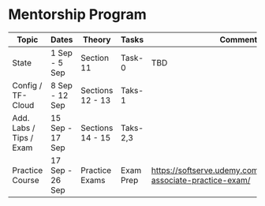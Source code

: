 # Mentorship Program
| Topic                     | Dates            | Theory            | Tasks    | Comments                                                               |
|---------------------------|------------------|-------------------|-----------|-----------------------------------------------------------------------|
| State  | 1 Sep  - 5 Sep   | Section  11      | Task-0            | TBD       |                                                                       |
| Config / TF-Cloud         | 8 Sep  - 12 Sep  | Sections 12 - 13  | Taks-1    |                                                                       |
| Add. Labs / Tips / Exam   | 15 Sep - 17 Sep  | Sections 14 - 15  | Taks-2,3  |                                                                       |
| Practice Course           | 17 Sep - 26 Sep  | Practice Exams    | Exam Prep | https://softserve.udemy.com/course/terraform-associate-practice-exam/ |